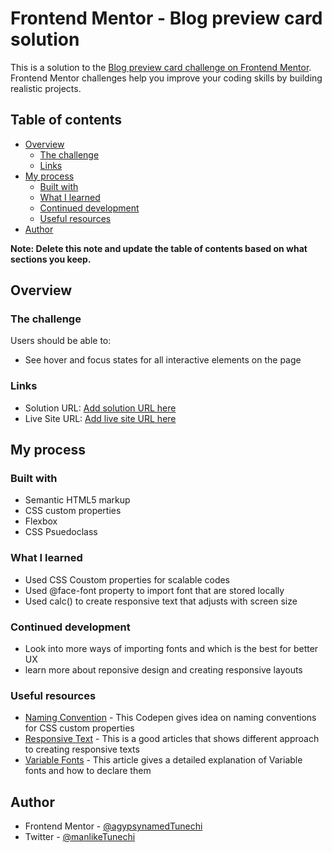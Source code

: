 # Frontend Mentor - Blog preview card solution

This is a solution to the [Blog preview card challenge on Frontend Mentor](https://www.frontendmentor.io/challenges/blog-preview-card-ckPaj01IcS). Frontend Mentor challenges help you improve your coding skills by building realistic projects. 

## Table of contents

- [Overview](#overview)
  - [The challenge](#the-challenge)
  - [Links](#links)
- [My process](#my-process)
  - [Built with](#built-with)
  - [What I learned](#what-i-learned)
  - [Continued development](#continued-development)
  - [Useful resources](#useful-resources)
- [Author](#author)

**Note: Delete this note and update the table of contents based on what sections you keep.**

## Overview

### The challenge

Users should be able to:

- See hover and focus states for all interactive elements on the page


### Links

- Solution URL: [Add solution URL here](https://github.com/agypsynamedTunechi/Blog-preview-card.git)
- Live Site URL: [Add live site URL here](https://agypsynamedtunechi.github.io/Blog-preview-card/)

## My process

### Built with

- Semantic HTML5 markup
- CSS custom properties
- Flexbox
- CSS Psuedoclass


### What I learned

- Used CSS Coustom properties for scalable codes
- Used @face-font property to import font that are stored locally
- Used calc() to create responsive text that adjusts with screen size 


### Continued development

- Look into more ways of importing fonts and which is the best for better UX
- learn more about reponsive design and creating responsive layouts


### Useful resources

- [Naming Convention](https://codepen.io/piggyslasher/pen/vQyegv) - This Codepen gives idea on naming conventions for CSS custom properties
- [Responsive Text](https://medium.com/@sikirus81/how-to-scale-fonts-responsively-with-css-for-different-screen-sizes-4107f233988b) - This is a good articles that shows different approach to creating responsive texts
- [Variable Fonts](https://web.dev/articles/variable-fonts) - This article gives a detailed explanation of Variable fonts  and how to declare them

## Author

- Frontend Mentor - [@agypsynamedTunechi](https://www.frontendmentor.io/profile/agypsynamedTunechi)
- Twitter - [@manlikeTunechi](https://x.com/manlikeTunechi)


